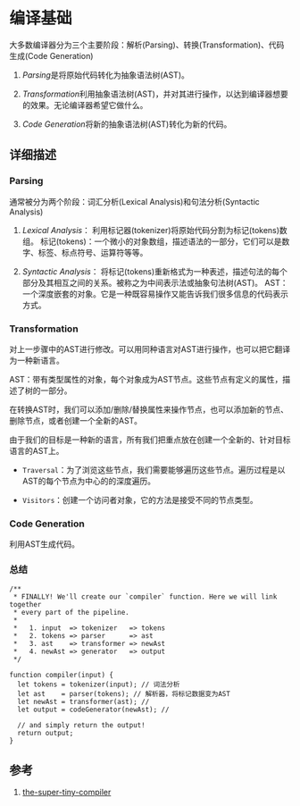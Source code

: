 # 编译基础


大多数编译器分为三个主要阶段：解析(Parsing)、转换(Transformation)、代码生成(Code Generation)

1. *Parsing*是将原始代码转化为抽象语法树(AST)。
 
2. *Transformation*利用抽象语法树(AST)，并对其进行操作，以达到编译器想要的效果。无论编译器希望它做什么。

3. *Code Generation*将新的抽象语法树(AST)转化为新的代码。

## 详细描述
### Parsing
  通常被分为两个阶段：词汇分析(Lexical Analysis)和句法分析(Syntactic Analysis)

1. *Lexical Analysis*：
   利用标记器(tokenizer)将原始代码分割为标记(tokens)数组。
   标记(tokens)：一个微小的对象数组，描述语法的一部分，它们可以是数字、标签、标点符号、运算符等等。
   
2. *Syntactic Analysis*：
   将标记(tokens)重新格式为一种表述，描述句法的每个部分及其相互之间的关系。被称之为中间表示法或抽象句法树(AST)。
   AST：一个深度嵌套的对象。它是一种既容易操作又能告诉我们很多信息的代码表示方式。

### Transformation
  对上一步骤中的AST进行修改。可以用同种语言对AST进行操作，也可以把它翻译为一种新语言。

AST：带有类型属性的对象，每个对象成为AST节点。这些节点有定义的属性，描述了树的一部分。

在转换AST时，我们可以添加/删除/替换属性来操作节点，也可以添加新的节点、删除节点，或者创建一个全新的AST。

由于我们的目标是一种新的语言，所有我们把重点放在创建一个全新的、针对目标语言的AST上。

* `Traversal`：为了浏览这些节点，我们需要能够遍历这些节点。遍历过程是以AST的每个节点为中心的的深度遍历。

* `Visitors`：创建一个访问者对象，它的方法是接受不同的节点类型。

### Code Generation
  利用AST生成代码。

### 总结
```
/**
 * FINALLY! We'll create our `compiler` function. Here we will link together
 * every part of the pipeline.
 *
 *   1. input  => tokenizer   => tokens
 *   2. tokens => parser      => ast
 *   3. ast    => transformer => newAst
 *   4. newAst => generator   => output
 */

function compiler(input) {
  let tokens = tokenizer(input); // 词法分析
  let ast    = parser(tokens); // 解析器，将标记数据变为AST
  let newAst = transformer(ast); // 
  let output = codeGenerator(newAst); // 

  // and simply return the output!
  return output;
}
```


## 参考
1. [the-super-tiny-compiler](https://github.com/jamiebuilds/the-super-tiny-compiler)